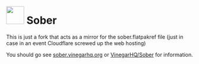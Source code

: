 # <img width="48" src="sober.svg">   Sober

This is just a fork that acts as a mirror for the sober.flatpakref file (just in case in an event Cloudflare screwed up the web hosting)

You should go see [sober.vinegarhq.org](https://sober.vinegarhq.org) or [VinegarHQ/Sober](https://github.com/vinegarhq/sober) for information.
